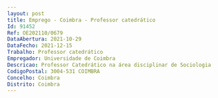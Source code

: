 ```yaml
--- 
layout: post
title: Emprego - Coimbra - Professor catedrático
Id: 91452
Ref: OE202110/0679
DataAbertura: 2021-10-29
DataFecho: 2021-12-15
Trabalho: Professor catedrático
Empregador: Universidade de Coimbra
Descricao: Professor Catedrático na área disciplinar de Sociologia
CodigoPostal: 3004-531 COIMBRA
Concelho: Coimbra
Distrito: Coimbra
--- 
```

